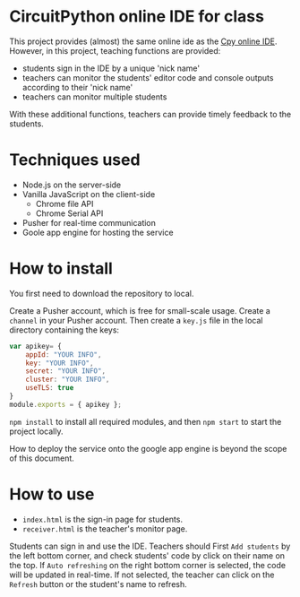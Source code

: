 # CircuitPython online IDE for class

This project provides (almost) the same online ide as the [Cpy online IDE](https://github.com/urfdvw/CircuitPython-online-IDE).
However, in this project, teaching functions are provided:
- students sign in the IDE by a unique 'nick name'
- teachers can monitor the students' editor code and console outputs according to their 'nick name'
- teachers can monitor multiple students

With these additional functions, teachers can provide timely feedback to the students.

# Techniques used
- Node.js on the server-side
- Vanilla JavaScript on the client-side
    - Chrome file API
    - Chrome Serial API
- Pusher for real-time communication
- Goole app engine for hosting the service

# How to install
You first need to download the repository to local.

Create a Pusher account, 
which is free for small-scale usage. 
Create a `channel` in your Pusher account. 
Then create a `key.js` file in the local directory containing the keys:
```javascript
var apikey= {
    appId: "YOUR INFO",
    key: "YOUR INFO",
    secret: "YOUR INFO",
    cluster: "YOUR INFO",
    useTLS: true
}
module.exports = { apikey };
```

`npm install` to install all required modules, 
and then `npm start` to start the project locally.

How to deploy the service onto the google app engine is beyond the scope of this document.

# How to use

- `index.html` is the sign-in page for students.
- `receiver.html` is the teacher's monitor page.

Students can sign in and use the IDE.
Teachers should First `Add students` by the left bottom corner,
and check students' code by click on their name on the top.
If `Auto refreshing` on the right bottom corner is selected,
the code will be updated in real-time.
If not selected, 
the teacher can click on the `Refresh` button or the student's name to refresh.
